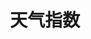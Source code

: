 ---
title: 天气指数
tag: [guide, android, indices, overview]
layout: guide-overview
description: 天气生活指数API包括洗车指数、穿衣指数、感冒指数、过敏指数、紫外线指数、钓鱼指数等数据。天气指数支持中国3000+个市县区和海外15万个城市天气预报。
permalink: /docs/android-sdk/indices/
ref: 0-sdk-android-indices
---